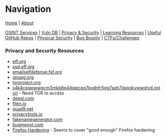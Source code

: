 # Navigation
[Home](index.md) | [About](about.md)

[OSINT Services](osint-services.md) | [Vuln DB](vuln-db.md) | [Privacy & Security](privacy-security.md) | [Learning Resources](learning-resources.md) | [Useful GitHub Repos](useful-github-repos.md) | [Physical Security](physical-security.md) | [Bug Bounty](bug-bounty.md) | [CTFs/Challenges](ctfs-challenges.md)

### Privacy and Security Resources
* [eff.org](https://www.eff.org/)
* [ssd.eff.org](https://ssd.eff.org/)
* [emailselfdefense.fsf.org](https://emailselfdefense.fsf.org/en/)
* [gnupg.org](https://gnupg.org/documentation/howtos.html)
* [torproject.org](https://www.torproject.org/)
* [s4k4ceiapwwgcm3mkb6e4diqecpo7kvdnfr5gg7sph7jjppqkvwwqtyd.onion](http://s4k4ceiapwwgcm3mkb6e4diqecpo7kvdnfr5gg7sph7jjppqkvwwqtyd.onion/) - Need TOR to access
* [deepl.com](https://www.deepl.com/translator)
* [filen.io](https://filen.io/)
* [quad9.net](https://quad9.net/)
* [privacytools.io](https://www.privacytools.io/)
* [fakenamegenerator.com](https://www.fakenamegenerator.com/)
* [bugmenot.com](https://bugmenot.com/)
* [Firefox Hardening](https://forum.level1techs.com/t/browser-hardening-privacy-anti-fingerprint-and-anti-telemetry-guide/198039) - Seems to cover "good enough" Firefox hardening
